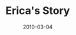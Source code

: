 ---
layout: media
category: media
title: "Erica's Story"
date: 2010-03-04
description: "Erica shares her story of freedom."
video: "https://s3.amazonaws.com/crossroadsvideomessages/EricaInterview.mp4"
video-poster: "https://www.crossroads.net/uploadedfiles/EricaInterview-still.jpg"
---